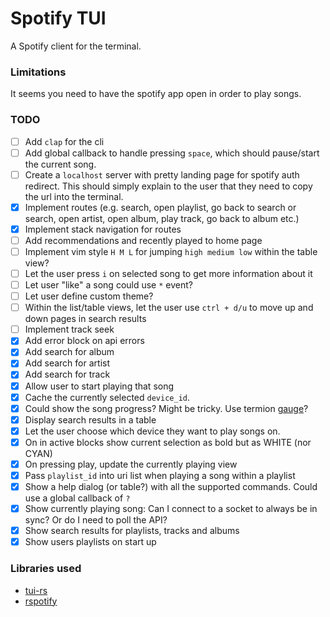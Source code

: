 # Spotify TUI

A Spotify client for the terminal.

### Limitations

It seems you need to have the spotify app open in order to play songs.

### TODO

- [ ] Add `clap` for the cli
- [ ] Add global callback to handle pressing `space`, which should pause/start the current song.
- [ ] Create a `localhost` server with pretty landing page for spotify auth redirect. This should simply explain to the user that they need to copy the url into the terminal.
- [x] Implement routes (e.g. search, open playlist, go back to search or search, open artist, open album, play track, go back to album etc.)
- [x] Implement stack navigation for routes
- [ ] Add recommendations and recently played to home page
- [ ] Implement vim style `H M L` for jumping `high medium low` within the table view?
- [ ] Let the user press `i` on selected song to get more information about it
- [ ] Let user "like" a song could use `*` event?
- [ ] Let user define custom theme?
- [ ] Within the list/table views, let the user use `ctrl + d/u` to move up and down pages in search results
- [ ] Implement track seek
- [x] Add error block on api errors
- [x] Add search for album
- [x] Add search for artist
- [x] Add search for track
- [x] Allow user to start playing that song
- [x] Cache the currently selected `device_id`.
- [x] Could show the song progress? Might be tricky. Use termion [gauge](https://github.com/fdehau/tui-rs/blob/master/examples/gauge.rs)?
- [x] Display search results in a table
- [x] Let the user choose which device they want to play songs on.
- [x] On in active blocks show current selection as bold but as WHITE (nor CYAN)
- [x] On pressing play, update the currently playing view
- [x] Pass `playlist_id` into uri list when playing a song within a playlist
- [x] Show a help dialog (or table?) with all the supported commands. Could use a global callback of `?`
- [x] Show currently playing song: Can I connect to a socket to always be in sync? Or do I need to poll the API?
- [x] Show search results for playlists, tracks and albums
- [x] Show users playlists on start up

### Libraries used

- [tui-rs](https://github.com/fdehau/tui-rs)
- [rspotify](https://github.com/ramsayleung/rspotify)
